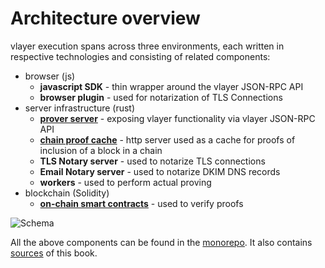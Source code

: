 # Architecture overview

vlayer execution spans across three environments, each written in respective technologies and consisting of related components:
- browser (js)
    - **javascript SDK** - thin wrapper around the vlayer JSON-RPC API
    - **browser plugin** - used for notarization of TLS Connections
- server infrastructure (rust)
    - [**prover server**](./prover.md) - exposing vlayer functionality via vlayer JSON-RPC API
    - [**chain proof cache**](./chain_proof.md) - http server used as a cache for proofs of inclusion of a block in a chain
    - **TLS Notary server** - used to notarize TLS connections
    - **Email Notary server** - used to notarize DKIM DNS records
    - **workers** - used to perform actual proving
- blockchain (Solidity)
    - [**on-chain smart contracts**](./solidity.md) - used to verify proofs

![Schema](/images/architecture/overview.png)

All the above components can be found in the [monorepo](https://github.com/vlayer-xyz/vlayer). It also contains [sources](https://github.com/vlayer-xyz/vlayer/tree/main/book) of this book.

